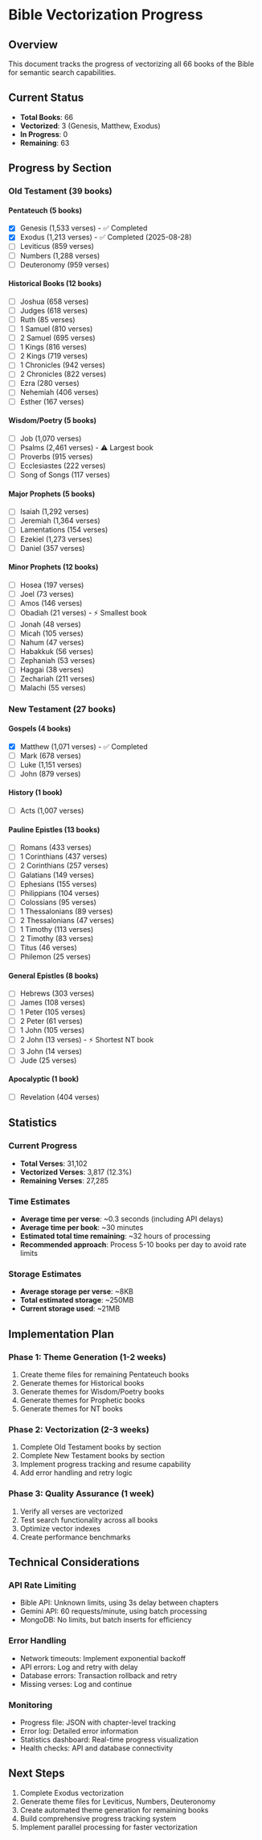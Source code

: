 # Bible Vectorization Progress

## Overview
This document tracks the progress of vectorizing all 66 books of the Bible for semantic search capabilities.

## Current Status
- **Total Books**: 66
- **Vectorized**: 3 (Genesis, Matthew, Exodus)
- **In Progress**: 0
- **Remaining**: 63

## Progress by Section

### Old Testament (39 books)

#### Pentateuch (5 books)
- [x] Genesis (1,533 verses) - ✅ Completed
- [x] Exodus (1,213 verses) - ✅ Completed (2025-08-28)
- [ ] Leviticus (859 verses)
- [ ] Numbers (1,288 verses)
- [ ] Deuteronomy (959 verses)

#### Historical Books (12 books)
- [ ] Joshua (658 verses)
- [ ] Judges (618 verses)
- [ ] Ruth (85 verses)
- [ ] 1 Samuel (810 verses)
- [ ] 2 Samuel (695 verses)
- [ ] 1 Kings (816 verses)
- [ ] 2 Kings (719 verses)
- [ ] 1 Chronicles (942 verses)
- [ ] 2 Chronicles (822 verses)
- [ ] Ezra (280 verses)
- [ ] Nehemiah (406 verses)
- [ ] Esther (167 verses)

#### Wisdom/Poetry (5 books)
- [ ] Job (1,070 verses)
- [ ] Psalms (2,461 verses) - ⚠️ Largest book
- [ ] Proverbs (915 verses)
- [ ] Ecclesiastes (222 verses)
- [ ] Song of Songs (117 verses)

#### Major Prophets (5 books)
- [ ] Isaiah (1,292 verses)
- [ ] Jeremiah (1,364 verses)
- [ ] Lamentations (154 verses)
- [ ] Ezekiel (1,273 verses)
- [ ] Daniel (357 verses)

#### Minor Prophets (12 books)
- [ ] Hosea (197 verses)
- [ ] Joel (73 verses)
- [ ] Amos (146 verses)
- [ ] Obadiah (21 verses) - ⚡ Smallest book
- [ ] Jonah (48 verses)
- [ ] Micah (105 verses)
- [ ] Nahum (47 verses)
- [ ] Habakkuk (56 verses)
- [ ] Zephaniah (53 verses)
- [ ] Haggai (38 verses)
- [ ] Zechariah (211 verses)
- [ ] Malachi (55 verses)

### New Testament (27 books)

#### Gospels (4 books)
- [x] Matthew (1,071 verses) - ✅ Completed
- [ ] Mark (678 verses)
- [ ] Luke (1,151 verses)
- [ ] John (879 verses)

#### History (1 book)
- [ ] Acts (1,007 verses)

#### Pauline Epistles (13 books)
- [ ] Romans (433 verses)
- [ ] 1 Corinthians (437 verses)
- [ ] 2 Corinthians (257 verses)
- [ ] Galatians (149 verses)
- [ ] Ephesians (155 verses)
- [ ] Philippians (104 verses)
- [ ] Colossians (95 verses)
- [ ] 1 Thessalonians (89 verses)
- [ ] 2 Thessalonians (47 verses)
- [ ] 1 Timothy (113 verses)
- [ ] 2 Timothy (83 verses)
- [ ] Titus (46 verses)
- [ ] Philemon (25 verses)

#### General Epistles (8 books)
- [ ] Hebrews (303 verses)
- [ ] James (108 verses)
- [ ] 1 Peter (105 verses)
- [ ] 2 Peter (61 verses)
- [ ] 1 John (105 verses)
- [ ] 2 John (13 verses) - ⚡ Shortest NT book
- [ ] 3 John (14 verses)
- [ ] Jude (25 verses)

#### Apocalyptic (1 book)
- [ ] Revelation (404 verses)

## Statistics

### Current Progress
- **Total Verses**: 31,102
- **Vectorized Verses**: 3,817 (12.3%)
- **Remaining Verses**: 27,285

### Time Estimates
- **Average time per verse**: ~0.3 seconds (including API delays)
- **Average time per book**: ~30 minutes
- **Estimated total time remaining**: ~32 hours of processing
- **Recommended approach**: Process 5-10 books per day to avoid rate limits

### Storage Estimates
- **Average storage per verse**: ~8KB
- **Total estimated storage**: ~250MB
- **Current storage used**: ~21MB

## Implementation Plan

### Phase 1: Theme Generation (1-2 weeks)
1. Create theme files for remaining Pentateuch books
2. Generate themes for Historical books
3. Generate themes for Wisdom/Poetry books
4. Generate themes for Prophetic books
5. Generate themes for NT books

### Phase 2: Vectorization (2-3 weeks)
1. Complete Old Testament books by section
2. Complete New Testament books by section
3. Implement progress tracking and resume capability
4. Add error handling and retry logic

### Phase 3: Quality Assurance (1 week)
1. Verify all verses are vectorized
2. Test search functionality across all books
3. Optimize vector indexes
4. Create performance benchmarks

## Technical Considerations

### API Rate Limiting
- Bible API: Unknown limits, using 3s delay between chapters
- Gemini API: 60 requests/minute, using batch processing
- MongoDB: No limits, but batch inserts for efficiency

### Error Handling
- Network timeouts: Implement exponential backoff
- API errors: Log and retry with delay
- Database errors: Transaction rollback and retry
- Missing verses: Log and continue

### Monitoring
- Progress file: JSON with chapter-level tracking
- Error log: Detailed error information
- Statistics dashboard: Real-time progress visualization
- Health checks: API and database connectivity

## Next Steps
1. Complete Exodus vectorization
2. Generate theme files for Leviticus, Numbers, Deuteronomy
3. Create automated theme generation for remaining books
4. Build comprehensive progress tracking system
5. Implement parallel processing for faster vectorization
